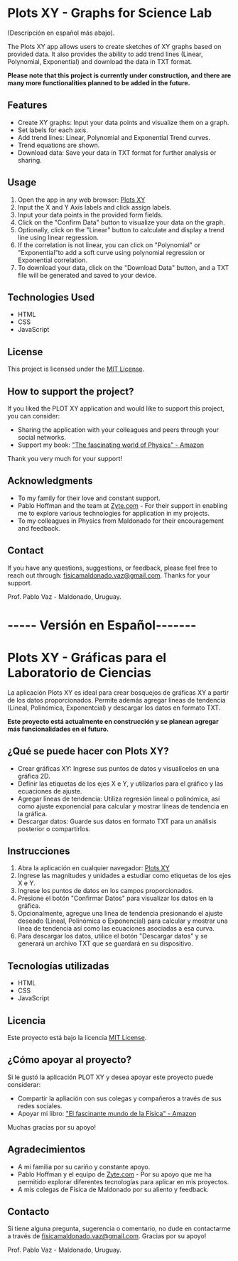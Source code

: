 # Plots XY - Graphs for Science Lab

(Descripción en español más abajo).

The Plots XY app allows users to create sketches of XY graphs based on provided data. It also provides the ability to add trend lines (Linear, Polynomial, Exponential) and download the data in TXT format.

**Please note that this project is currently under construction, and there are many more functionalities planned to be added in the future.**

## Features

- Create XY graphs: Input your data points and visualize them on a graph.
- Set labels for each axis.
- Add trend lines: Linear, Polynomial and Exponential Trend curves.
- Trend equations are shown.
- Download data: Save your data in TXT format for further analysis or sharing.


## Usage

1. Open the app in any web browser: [Plots XY](https://fisicamaldonado.github.io/graficas/english.html)
2. Input the X and Y Axis labels and click assign labels.
3. Input your data points in the provided form fields.
4. Click on the "Confirm Data" button to visualize your data on the graph.
5. Optionally, click on the "Linear" button to calculate and display a trend line using linear regression.
6. If the correlation is not linear, you can click on "Polynomial" or "Exponential"to add a soft curve using polynomial regression or Exponential correlation.
7. To download your data, click on the "Download Data" button, and a TXT file will be generated and saved to your device.

## Technologies Used

- HTML
- CSS
- JavaScript

## License

This project is licensed under the [MIT License](LICENSE).

## How to support the project?

If you liked the PLOT XY application and would like to support this project, you can consider:
- Sharing the application with your colleagues and peers through your social networks.
- Support my book: ["The fascinating world of Physics" - Amazon](https://www.amazon.com/dp/B086SMT43S)

Thank you very much for your support!

## Acknowledgments

- To my family for their love and constant support.
- Pablo Hoffman and the team at [Zyte.com](https://www.zyte.com/) - For their support in enabling me to explore various technologies for application in my projects.
- To my colleagues in Physics from Maldonado for their encouragement and feedback.

## Contact

If you have any questions, suggestions, or feedback, please feel free to reach out through: fisicamaldonado.vaz@gmail.com.
Thanks for your support.

Prof. Pablo Vaz - Maldonado, Uruguay.


# ----- Versión en Español-------


# Plots XY - Gráficas para el Laboratorio de Ciencias

La aplicación Plots XY es ideal para crear bosquejos de gráficas XY a partir de los datos proporcionados. Permite además agregar líneas de tendencia (Lineal, Polinómica, Exponentcial) y descargar los datos en formato TXT.

**Este proyecto está actualmente en construcción y se planean agregar más funcionalidades en el futuro.**

## ¿Qué se puede hacer con Plots XY?

- Crear gráficas XY: Ingrese sus puntos de datos y visualícelos en una gráfica 2D.
- Definir las etiquetas de los ejes X e Y, y utilizarlos para el gráfico y las ecuaciones de ajuste.
- Agregar líneas de tendencia: Utiliza regresión lineal o polinómica, así como ajuste exponencial para calcular y mostrar líneas de tendencia en la gráfica.
- Descargar datos: Guarde sus datos en formato TXT para un análisis posterior o compartirlos.

## Instrucciones

1. Abra la aplicación en cualquier navegador: [Plots XY](https://fisicamaldonado.github.io/graficas/)
2. Ingrese las magnitudes y unidades a estudiar como etiquetas de los ejes X e Y.
3. Ingrese los puntos de datos en los campos proporcionados.
4. Presione el botón "Confirmar Datos" para visualizar los datos en la gráfica.
5. Opcionalmente, agregue una linea de tendencia presionando el ajuste deseado (Lineal, Polinómica o Exponencial) para calcular y mostrar una línea de tendencia así como las ecuaciones asociadas a esa curva.
6. Para descargar los datos, utilice el botón "Descargar datos" y se generará un archivo TXT que se guardará en su dispositivo.

## Tecnologías utilizadas

- HTML
- CSS
- JavaScript

## Licencia

Este proyecto está bajo la licencia [MIT License](LICENSE).

## ¿Cómo apoyar al proyecto?

Si le gustó la aplicación PLOT XY y desea apoyar este proyecto puede considerar:
- Compartir la apliación con sus colegas y compañeros a través de sus redes sociales.
- Apoyar mi libro: ["El fascinante mundo de la Física" - Amazon](https://www.amazon.com/dp/B07HVRWHCF/)

Muchas gracias por su apoyo!

## Agradecimientos

- A mi familia por su cariño y constante apoyo.
- Pablo Hoffman y el equipo de [Zyte.com](https://www.zyte.com/) - Por su apoyo que me ha permitido explorar diferentes tecnologías para aplicar en mis proyectos.
- A mis colegas de Física de Maldonado por su aliento y feedback.

## Contacto

Si tiene alguna pregunta, sugerencia o comentario, no dude en contactarme a través de fisicamaldonado.vaz@gmail.com.
Gracias por su apoyo!

Prof. Pablo Vaz - Maldonado, Uruguay.
